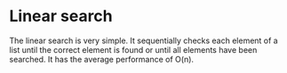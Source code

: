 # Linear search
The linear search is very simple. It sequentially checks each element of a list until the correct element is found or until all elements have been searched. It has the average performance of O(n).
